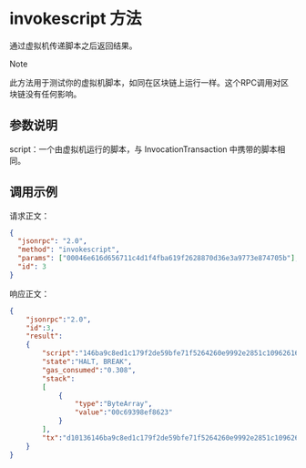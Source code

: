 # invokescript 方法

通过虚拟机传递脚本之后返回结果。

> [!Note]
>
> 此方法用于测试你的虚拟机脚本，如同在区块链上运行一样。这个RPC调用对区块链没有任何影响。

## 参数说明

script：一个由虚拟机运行的脚本，与 InvocationTransaction 中携带的脚本相同。

## 调用示例

请求正文：

```json
{
  "jsonrpc": "2.0",
  "method": "invokescript",
  "params": ["00046e616d656711c4d1f4fba619f2628870d36e3a9773e874705b"],
  "id": 3
}
```

响应正文：

```json
{
    "jsonrpc":"2.0",
    "id":3,
    "result":
    {
        "script":"146ba9c8ed1c179f2de59bfe71f5264260e9992e2851c10962616c616e63654f6667530e924ca98ff6c396cd533b0135c8873e1d89da",
        "state":"HALT, BREAK",
        "gas_consumed":"0.308",
        "stack":
        [
            {
                "type":"ByteArray",
                "value":"00c69398ef8623"
            }
        ],
        "tx":"d10136146ba9c8ed1c179f2de59bfe71f5264260e9992e2851c10962616c616e63654f6667530e924ca98ff6c396cd533b0135c8873e1d89da000000000000000000000000"
    }
}
```